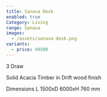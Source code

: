 ```yaml
---
title: Sanava Desk
enabled: true
Category: Living
range: Sanava
images:
  - /assets/sanava desk.png
variants:
  - price: 49500
---
```

3 Draw

Solid Acacia Timber in Drift wood finish

Dimensions
L 1500xD 6000xH 760 mm
